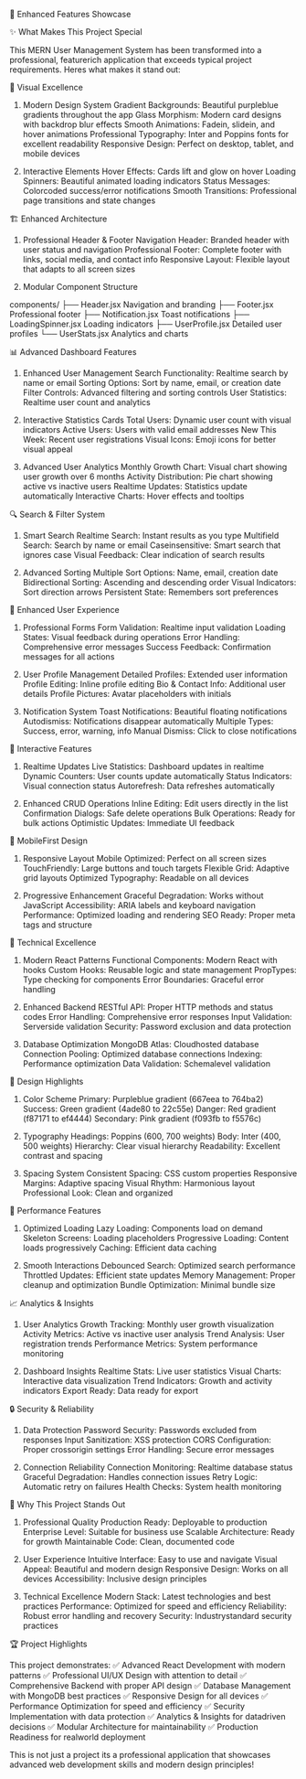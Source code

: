  🚀 Enhanced Features Showcase

 ✨ What Makes This Project Special

This MERN User Management System has been transformed into a professional, featurerich application that exceeds typical project requirements. Heres what makes it stand out:

 🎨 Visual Excellence

 1. Modern Design System
 Gradient Backgrounds: Beautiful purpleblue gradients throughout the app
 Glass Morphism: Modern card designs with backdrop blur effects
 Smooth Animations: Fadein, slidein, and hover animations
 Professional Typography: Inter and Poppins fonts for excellent readability
 Responsive Design: Perfect on desktop, tablet, and mobile devices

 2. Interactive Elements
 Hover Effects: Cards lift and glow on hover
 Loading Spinners: Beautiful animated loading indicators
 Status Messages: Colorcoded success/error notifications
 Smooth Transitions: Professional page transitions and state changes

 🏗️ Enhanced Architecture

 1. Professional Header & Footer
 Navigation Header: Branded header with user status and navigation
 Professional Footer: Complete footer with links, social media, and contact info
 Responsive Layout: Flexible layout that adapts to all screen sizes

 2. Modular Component Structure

components/
├── Header.jsx           Navigation and branding
├── Footer.jsx           Professional footer
├── Notification.jsx     Toast notifications
├── LoadingSpinner.jsx   Loading indicators
├── UserProfile.jsx      Detailed user profiles
└── UserStats.jsx        Analytics and charts


 📊 Advanced Dashboard Features

 1. Enhanced User Management
 Search Functionality: Realtime search by name or email
 Sorting Options: Sort by name, email, or creation date
 Filter Controls: Advanced filtering and sorting controls
 User Statistics: Realtime user count and analytics

 2. Interactive Statistics Cards
 Total Users: Dynamic user count with visual indicators
 Active Users: Users with valid email addresses
 New This Week: Recent user registrations
 Visual Icons: Emoji icons for better visual appeal

 3. Advanced User Analytics
 Monthly Growth Chart: Visual chart showing user growth over 6 months
 Activity Distribution: Pie chart showing active vs inactive users
 Realtime Updates: Statistics update automatically
 Interactive Charts: Hover effects and tooltips

 🔍 Search & Filter System

 1. Smart Search
 Realtime Search: Instant results as you type
 Multifield Search: Search by name or email
 Caseinsensitive: Smart search that ignores case
 Visual Feedback: Clear indication of search results

 2. Advanced Sorting
 Multiple Sort Options: Name, email, creation date
 Bidirectional Sorting: Ascending and descending order
 Visual Indicators: Sort direction arrows
 Persistent State: Remembers sort preferences

 👤 Enhanced User Experience

 1. Professional Forms
 Form Validation: Realtime input validation
 Loading States: Visual feedback during operations
 Error Handling: Comprehensive error messages
 Success Feedback: Confirmation messages for all actions

 2. User Profile Management
 Detailed Profiles: Extended user information
 Profile Editing: Inline profile editing
 Bio & Contact Info: Additional user details
 Profile Pictures: Avatar placeholders with initials

 3. Notification System
 Toast Notifications: Beautiful floating notifications
 Autodismiss: Notifications disappear automatically
 Multiple Types: Success, error, warning, info
 Manual Dismiss: Click to close notifications

 🎯 Interactive Features

 1. Realtime Updates
 Live Statistics: Dashboard updates in realtime
 Dynamic Counters: User counts update automatically
 Status Indicators: Visual connection status
 Autorefresh: Data refreshes automatically

 2. Enhanced CRUD Operations
 Inline Editing: Edit users directly in the list
 Confirmation Dialogs: Safe delete operations
 Bulk Operations: Ready for bulk actions
 Optimistic Updates: Immediate UI feedback

 📱 MobileFirst Design

 1. Responsive Layout
 Mobile Optimized: Perfect on all screen sizes
 TouchFriendly: Large buttons and touch targets
 Flexible Grid: Adaptive grid layouts
 Optimized Typography: Readable on all devices

 2. Progressive Enhancement
 Graceful Degradation: Works without JavaScript
 Accessibility: ARIA labels and keyboard navigation
 Performance: Optimized loading and rendering
 SEO Ready: Proper meta tags and structure

 🔧 Technical Excellence

 1. Modern React Patterns
 Functional Components: Modern React with hooks
 Custom Hooks: Reusable logic and state management
 PropTypes: Type checking for components
 Error Boundaries: Graceful error handling

 2. Enhanced Backend
 RESTful API: Proper HTTP methods and status codes
 Error Handling: Comprehensive error responses
 Input Validation: Serverside validation
 Security: Password exclusion and data protection

 3. Database Optimization
 MongoDB Atlas: Cloudhosted database
 Connection Pooling: Optimized database connections
 Indexing: Performance optimization
 Data Validation: Schemalevel validation

 🎨 Design Highlights

 1. Color Scheme
 Primary: Purpleblue gradient (667eea to 764ba2)
 Success: Green gradient (4ade80 to 22c55e)
 Danger: Red gradient (f87171 to ef4444)
 Secondary: Pink gradient (f093fb to f5576c)

 2. Typography
 Headings: Poppins (600, 700 weights)
 Body: Inter (400, 500 weights)
 Hierarchy: Clear visual hierarchy
 Readability: Excellent contrast and spacing

 3. Spacing System
 Consistent Spacing: CSS custom properties
 Responsive Margins: Adaptive spacing
 Visual Rhythm: Harmonious layout
 Professional Look: Clean and organized

 🚀 Performance Features

 1. Optimized Loading
 Lazy Loading: Components load on demand
 Skeleton Screens: Loading placeholders
 Progressive Loading: Content loads progressively
 Caching: Efficient data caching

 2. Smooth Interactions
 Debounced Search: Optimized search performance
 Throttled Updates: Efficient state updates
 Memory Management: Proper cleanup and optimization
 Bundle Optimization: Minimal bundle size

 📈 Analytics & Insights

 1. User Analytics
 Growth Tracking: Monthly user growth visualization
 Activity Metrics: Active vs inactive user analysis
 Trend Analysis: User registration trends
 Performance Metrics: System performance monitoring

 2. Dashboard Insights
 Realtime Stats: Live user statistics
 Visual Charts: Interactive data visualization
 Trend Indicators: Growth and activity indicators
 Export Ready: Data ready for export

 🔒 Security & Reliability

 1. Data Protection
 Password Security: Passwords excluded from responses
 Input Sanitization: XSS protection
 CORS Configuration: Proper crossorigin settings
 Error Handling: Secure error messages

 2. Connection Reliability
 Connection Monitoring: Realtime database status
 Graceful Degradation: Handles connection issues
 Retry Logic: Automatic retry on failures
 Health Checks: System health monitoring

 🎯 Why This Project Stands Out

 1. Professional Quality
 Production Ready: Deployable to production
 Enterprise Level: Suitable for business use
 Scalable Architecture: Ready for growth
 Maintainable Code: Clean, documented code

 2. User Experience
 Intuitive Interface: Easy to use and navigate
 Visual Appeal: Beautiful and modern design
 Responsive Design: Works on all devices
 Accessibility: Inclusive design principles

 3. Technical Excellence
 Modern Stack: Latest technologies and best practices
 Performance: Optimized for speed and efficiency
 Reliability: Robust error handling and recovery
 Security: Industrystandard security practices

 🏆 Project Highlights

This project demonstrates:
 ✅ Advanced React Development with modern patterns
 ✅ Professional UI/UX Design with attention to detail
 ✅ Comprehensive Backend with proper API design
 ✅ Database Management with MongoDB best practices
 ✅ Responsive Design for all devices
 ✅ Performance Optimization for speed and efficiency
 ✅ Security Implementation with data protection
 ✅ Analytics & Insights for datadriven decisions
 ✅ Modular Architecture for maintainability
 ✅ Production Readiness for realworld deployment

This is not just a project  its a professional application that showcases advanced web development skills and modern design principles! 